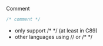 Comment

```C
/* comment */
```
- only support /* */ (at least in C89)
- other languages using // or /* */
